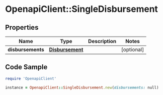 # OpenapiClient::SingleDisbursement

## Properties

Name | Type | Description | Notes
------------ | ------------- | ------------- | -------------
**disbursements** | [**Disbursement**](Disbursement.md) |  | [optional] 

## Code Sample

```ruby
require 'OpenapiClient'

instance = OpenapiClient::SingleDisbursement.new(disbursements: null)
```


